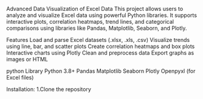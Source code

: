 Advanced Data Visualization of Excel Data
This project allows users to analyze and visualize Excel data using powerful Python libraries. It supports interactive plots, correlation heatmaps, trend lines, and categorical comparisons using libraries like Pandas, Matplotlib, Seaborn, and Plotly.

Features
Load and parse Excel datasets (.xlsx, .xls, .csv)
Visualize trends using line, bar, and scatter plots
Create correlation heatmaps and box plots
Interactive charts using Plotly
Clean and preprocess data
Export graphs as images or HTML

python Library 
Python 3.8+
Pandas
Matplotlib
Seaborn
Plotly
Openpyxl (for Excel files)

Installation:
1.Clone the repository
